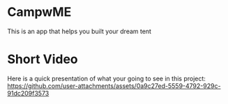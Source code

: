 # CampwME
This is an app that helps you built your dream tent

# Short Video
Here is a quick presentation of what your going to see in this project:
https://github.com/user-attachments/assets/0a9c27ed-5559-4792-929c-91dc209f3573

